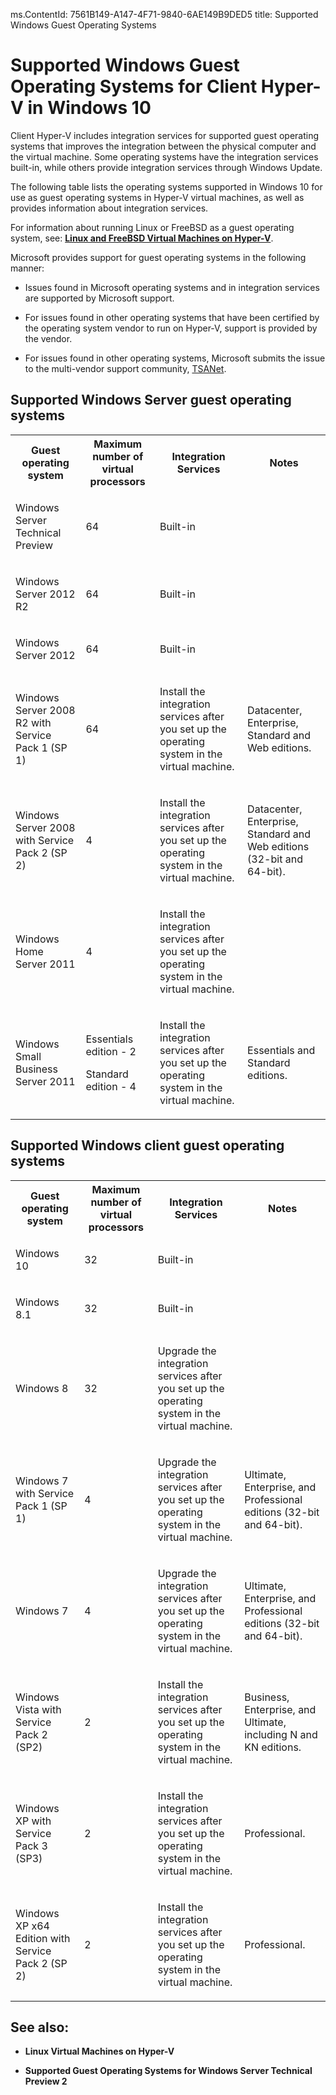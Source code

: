ms.ContentId: 7561B149-A147-4F71-9840-6AE149B9DED5
title: Supported Windows Guest Operating Systems

# Supported Windows Guest Operating Systems for Client Hyper-V in Windows 10 #

Client Hyper-V includes integration services for supported guest operating systems that improves the integration between the physical computer and the virtual machine. Some operating systems have the integration services built-in, while others provide integration services through Windows Update.

The following table lists the operating systems supported in Windows 10 for use as guest operating systems in Hyper-V virtual machines, as well as provides information about integration services. 

For information about running Linux or FreeBSD as a guest operating system, see: **[Linux and FreeBSD Virtual Machines on Hyper-V](https://technet.microsoft.com/library/dn531030.aspx)**.

Microsoft provides support for guest operating systems in the following
manner:

- Issues found in Microsoft operating systems and in integration services are supported by Microsoft support.

- For issues found in other operating systems that have been certified by the operating system vendor to run on Hyper-V, support is provided by the vendor.

- For issues found in other operating systems, Microsoft submits the issue to the multi-vendor support community, [TSANet](http://www.tsanet.org/).


## Supported Windows Server guest operating systems ##

<table>
<tr><th>Guest operating system</th><th>	Maximum number of virtual processors</th><th>Integration Services</th><th>Notes</th></tr>
<tr><td><p>Windows Server Technical Preview</p></td><td><p>64</p></td><td><p>Built-in</p></td><td><p></p></td></tr>
<tr><td><p>Windows Server 2012 R2</p></td><td><p>64</p></td><td><p>Built-in</p></td><td><p></p></td></tr>
<tr><td><p>Windows Server 2012</p></td><td><p>64</p></td><td><p>Built-in</p></td><td></td></tr>
<tr><td><p>Windows Server 2008 R2 with Service Pack 1 (SP 1)</p></td><td><p>64</p></td><td><p>Install the integration services after you set up the operating system in the virtual machine.</p></td><td><p>Datacenter, Enterprise, Standard and Web editions. </p></td></tr>
<tr><td><p>Windows Server 2008 with Service Pack 2 (SP 2)</p></td><td><p>4</p></td><td><p>Install the integration services after you set up the operating system in the virtual machine.</p></td><td><p>Datacenter, Enterprise, Standard and Web editions (32-bit and 64-bit). </p></td></tr>
<tr><td><p>Windows Home Server 2011</p></td><td><p>4</p></td><td><p>Install the integration services after you set up the operating system in the virtual machine.</p></td><td></td></tr>
<tr><td><p>Windows Small Business Server 2011</p></td><td><p>Essentials edition - 2</p><p>Standard edition - 4</p></td><td><p>Install the integration services after you set up the operating system in the virtual machine.</p></td><td><p>Essentials and Standard editions. </p></td></tr>
</table>

## Supported Windows client guest operating systems ##

<table><tr><th>Guest operating system</th><th>Maximum number of virtual processors</th><th>Integration Services</th><th>Notes</th></tr>
<tr><td><p>Windows 10</p></td><td><p>32</p></td><td><p>Built-in</p></td><td></td></tr>
<tr><td><p>Windows 8.1</p></td><td><p>32</p></td><td><p>Built-in</p></td><td></td></tr>
<tr><td><p>Windows 8</p></td><td><p>32</p></td><td><p>Upgrade the integration services after you set up the operating system in the virtual machine.</p></td><td></td></tr>
<tr><td><p>Windows 7 with Service Pack 1 (SP 1)</p></td><td><p>4</p></td><td><p>Upgrade the integration services after you set up the operating system in the virtual machine.</p></td><td><p>Ultimate, Enterprise, and Professional editions (32-bit and 64-bit). </p></td></tr><tr><td><p>Windows 7</p></td><td><p>4</p></td><td><p>Upgrade the integration services after you set up the operating system in the virtual machine.</p></td><td><p>Ultimate, Enterprise, and Professional editions (32-bit and 64-bit). </p></td></tr><tr><td><p>Windows Vista with Service Pack 2 (SP2)</p></td><td><p>2</p></td><td><p>Install the integration services after you set up the operating system in the virtual machine.</p></td><td><p>Business, Enterprise, and Ultimate, including N and KN editions. </p></td></tr><tr><td><p>Windows XP with Service Pack 3 (SP3)</p></td><td><p>2</p></td><td><p>Install the integration services after you set up the operating system in the virtual machine.</p></td><td><p>Professional. </p></td></tr><tr><td><p>Windows XP x64 Edition with Service Pack 2 (SP 2)</p></td><td><p>2</p></td><td><p>Install the integration services after you set up the operating system in the virtual machine.</p></td><td><p>Professional. </p></td></tr>
</table>



## See also: ##

- **Linux Virtual Machines on Hyper-V**

- **Supported Guest Operating Systems for Windows Server Technical Preview 2**

